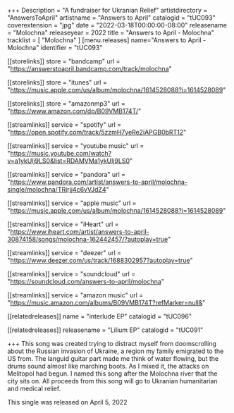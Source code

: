 +++
Description = "A fundraiser for Ukranian Relief"
artistdirectory = "AnswersToApril"
artistname = "Answers to April"
catalogid = "tUC093"
coverextension = "jpg"
date = "2022-03-18T00:00:00-08:00"
releasename = "Molochna"
releaseyear = 2022
title = "Answers to April - Molochna"
tracklist = [ "Molochna" ]
[menu.releases]
	name="Answers to April - Molochna"
	identifier = "tUC093"

[[storelinks]]
	store = "bandcamp"
	url = "https://answerstoapril.bandcamp.com/track/molochna"

[[storelinks]]
	store = "itunes"
	url = "https://music.apple.com/us/album/molochna/1614528088?i=1614528089"

[[storelinks]]
	store = "amazonmp3"
	url = "https://www.amazon.com/dp/B09VMB174T/"

[[streamlinks]]
	service = "spotify"
	url = "https://open.spotify.com/track/5zzmH7yeRe2iAPGB0bRT12"

[[streamlinks]]
	service = "youtube music"
	url = "https://music.youtube.com/watch?v=a1ykUlj9LS0&list=RDAMVMa1ykUlj9LS0"

[[streamlinks]]
	service = "pandora"
	url = "https://www.pandora.com/artist/answers-to-april/molochna-single/molochna/TRjrjj4c6vVJdZ4"

[[streamlinks]]
	service = "apple music"
	url = "https://music.apple.com/us/album/molochna/1614528088?i=1614528089"

[[streamlinks]]
	service = "iHeart"
	url = "https://www.iheart.com/artist/answers-to-april-30874158/songs/molochna-162442457/?autoplay=true"

[[streamlinks]]
	service = "deezer"
	url = "https://www.deezer.com/us/track/1688302957?autoplay=true"

[[streamlinks]]
	service = "soundcloud"
	url = "https://soundcloud.com/answers-to-april/molochna"

[[streamlinks]]
	service = "amazon music"
	url = "https://music.amazon.com/albums/B09VMB174T?refMarker=null&"

[[relatedreleases]]
	name = "interlude EP"
	catalogid = "tUC096"

[[relatedreleases]]
	releasename = "Lilium EP"
	catalogid = "tUC091"

+++
This song was created trying to distract myself from doomscrolling about the Russian invasion of Ukraine, a region my family emigrated to the US from. The languid guitar part made me think of water flowing, but the drums sound almost like marching boots. As I mixed it, the attacks on Melitopol had begun. I named this song after the Molochna river that the city sits on. All proceeds from this song will go to Ukranian humanitarian and medical relief.

This single was released on April 5, 2022
